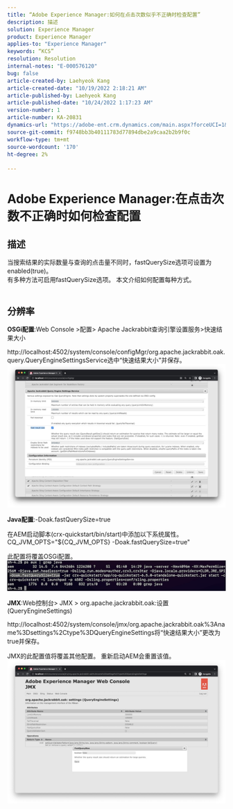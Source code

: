 ```yaml
---
title: “Adobe Experience Manager:如何在点击次数似乎不正确时检查配置”
description: 描述
solution: Experience Manager
product: Experience Manager
applies-to: "Experience Manager"
keywords: “KCS”
resolution: Resolution
internal-notes: "E-000576120"
bug: false
article-created-by: Laehyeok Kang
article-created-date: "10/19/2022 2:18:21 AM"
article-published-by: Laehyeok Kang
article-published-date: "10/24/2022 1:17:23 AM"
version-number: 1
article-number: KA-20831
dynamics-url: "https://adobe-ent.crm.dynamics.com/main.aspx?forceUCI=1&pagetype=entityrecord&etn=knowledgearticle&id=9b90084b-544f-ed11-bba2-0022480867bd"
source-git-commit: f9748bb3b40111783d77894dbe2a9caa2b2b9f0c
workflow-type: tm+mt
source-wordcount: '170'
ht-degree: 2%

---
```


# Adobe Experience Manager:在点击次数不正确时如何检查配置

## 描述

当搜索结果的实际数量与查询的点击量不同时，fastQuerySize选项可设置为enabled(true)。
<br>有多种方法可启用fastQuerySize选项。 本文介绍如何配置每种方式。
<br> 

## 分辨率


<b>OSGi配置</b>:Web Console >配置> Apache Jackrabbit查询引擎设置服务>快速结果大小

http://localhost:4502/system/console/configMgr/org.apache.jackrabbit.oak.query.QueryEngineSettingsService选中“快速结果大小”并保存。
   ![](assets/cef3b476-b74f-ed11-bba2-0022480867bd.png)

<b>Java配置</b>:-Doak.fastQuerySize=true

在AEM启动脚本(crx-quickstart/bin/start)中添加以下系统属性。
        CQ_JVM_OPTS=&quot;${CQ_JVM_OPTS} -Doak.fastQuerySize=true&quot;

此配置将覆盖OSGi配置。
    ![](assets/4afe8a85-b74f-ed11-bba2-0022480867bd.png)

<b>JMX</b>:Web控制台> JMX > org.apache.jackrabbit.oak:设置(QueryEngineSettings)

http://localhost:4502/system/console/jmx/org.apache.jackrabbit.oak%3Aname%3Dsettings%2Ctype%3DQueryEngineSettings将“快速结果大小”更改为true并保存。

JMX的此配置值将覆盖其他配置。 重新启动AEM会重置该值。
![](assets/8592cd98-b74f-ed11-bba2-0022480867bd.png)
